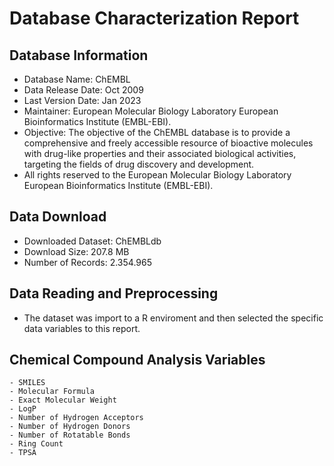 # Database Characterization Report

## Database Information

- Database Name: ChEMBL
- Data Release Date: Oct 2009
- Last Version Date: Jan 2023
- Maintainer:  European Molecular Biology Laboratory European Bioinformatics Institute (EMBL-EBI).
- Objective: The objective of the ChEMBL database is to provide a comprehensive and freely accessible resource of bioactive molecules with drug-like properties and their associated biological activities, targeting the fields of drug discovery and development.
- All rights reserved to the European Molecular Biology Laboratory European Bioinformatics Institute (EMBL-EBI).

## Data Download

- Downloaded Dataset: ChEMBLdb
- Download Size: 207.8 MB
- Number of Records: 2.354.965

## Data Reading and Preprocessing

- The dataset was import to a R enviroment and then selected the specific data variables to this report.

## Chemical Compound Analysis Variables
    - SMILES
    - Molecular Formula
    - Exact Molecular Weight
    - LogP
    - Number of Hydrogen Acceptors
    - Number of Hydrogen Donors
    - Number of Rotatable Bonds
    - Ring Count
    - TPSA



